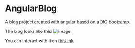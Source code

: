 # AngularBlog

A blog project created with angular based on a [DIO](https://www.dio.me) bootcamp.

The blog looks like this:
![image](https://github.com/user-attachments/assets/d2130bb9-1102-427d-a198-8d8ab70eb123)

You can interact with it on [this link](https://gu1ga.github.io/angular-blog-project/)
